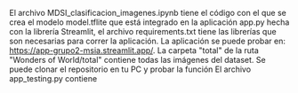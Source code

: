 El archivo MDSI_clasificacion_imagenes.ipynb tiene el código con el que se crea el modelo model.tflite que está integrado en la aplicación app.py hecha con la librería Streamlit, el archivo requirements.txt tiene las librerías que son necesarias para correr la aplicación. La aplicación se puede probar en: https://app-grupo2-msia.streamlit.app/. La carpeta "total" de la ruta "Wonders of World/total" contiene todas las imágenes del dataset. Se puede clonar el repositorio en tu PC y probar la función   El archivo app_testing.py contiene
